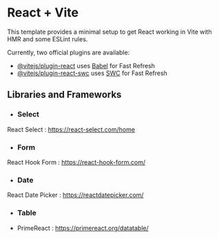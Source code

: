 # React + Vite

This template provides a minimal setup to get React working in Vite with HMR and some ESLint rules.

Currently, two official plugins are available:

- [@vitejs/plugin-react](https://github.com/vitejs/vite-plugin-react/blob/main/packages/plugin-react/README.md) uses [Babel](https://babeljs.io/) for Fast Refresh
- [@vitejs/plugin-react-swc](https://github.com/vitejs/vite-plugin-react-swc) uses [SWC](https://swc.rs/) for Fast Refresh


## Libraries and Frameworks

 - ### Select 
React Select : https://react-select.com/home

- ### Form
React Hook Form : https://react-hook-form.com/

- ### Date
React Date Picker : https://reactdatepicker.com/

- ### Table
- PrimeReact : https://primereact.org/datatable/